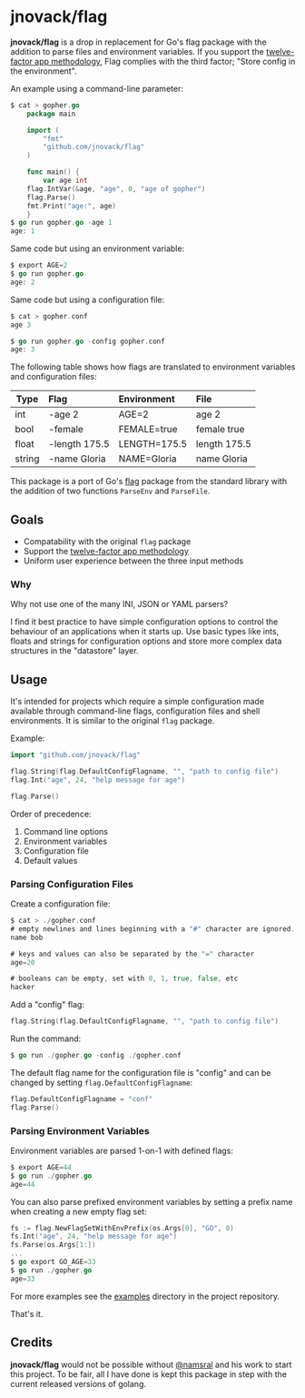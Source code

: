 # jnovack/flag

**jnovack/flag** is a drop in replacement for Go's flag package with the
addition to parse files and environment variables. If you support the
[twelve-factor app methodology][], Flag complies with the third factor;
"Store config in the environment".

[twelve-factor app methodology]: http://12factor.net

An example using a command-line parameter:

```go
$ cat > gopher.go
    package main

    import (
        "fmt"
        "github.com/jnovack/flag"
    )

    func main() {
        var age int
    flag.IntVar(&age, "age", 0, "age of gopher")
    flag.Parse()
    fmt.Print("age:", age)
    }
$ go run gopher.go -age 1
age: 1
```

Same code but using an environment variable:

```go
$ export AGE=2
$ go run gopher.go
age: 2
```

Same code but using a configuration file:

```go
$ cat > gopher.conf
age 3

$ go run gopher.go -config gopher.conf
age: 3
```

The following table shows how flags are translated to environment variables
and configuration files:

| Type   | Flag          | Environment  | File         |
| ------ | :------------ |:------------ |:------------ |
| int    | -age 2        | AGE=2        | age 2        |
| bool   | -female       | FEMALE=true  | female true  |
| float  | -length 175.5 | LENGTH=175.5 | length 175.5 |
| string | -name Gloria  | NAME=Gloria  | name Gloria  |

This package is a port of Go's [flag][] package from the standard library with
the addition of two functions `ParseEnv` and `ParseFile`.

[flag]: http://golang.org/src/pkg/flag

## Goals

- Compatability with the original `flag` package
- Support the [twelve-factor app methodology][]
- Uniform user experience between the three input methods

### Why

Why not use one of the many INI, JSON or YAML parsers?

I find it best practice to have simple configuration options to control the
behaviour of an applications when it starts up. Use basic types like ints,
floats and strings for configuration options and store more complex data
structures in the "datastore" layer.

## Usage

It's intended for projects which require a simple configuration made available
through command-line flags, configuration files and shell environments. It is
similar to the original `flag` package.

Example:

```go
import "github.com/jnovack/flag"

flag.String(flag.DefaultConfigFlagname, "", "path to config file")
flag.Int("age", 24, "help message for age")

flag.Parse()
```

Order of precedence:

1. Command line options
2. Environment variables
3. Configuration file
4. Default values

### Parsing Configuration Files

Create a configuration file:

```go
$ cat > ./gopher.conf
# empty newlines and lines beginning with a "#" character are ignored.
name bob

# keys and values can also be separated by the "=" character
age=20

# booleans can be empty, set with 0, 1, true, false, etc
hacker
```

Add a "config" flag:

```go
flag.String(flag.DefaultConfigFlagname, "", "path to config file")
```

Run the command:

```go
$ go run ./gopher.go -config ./gopher.conf
```

The default flag name for the configuration file is "config" and can be
changed by setting `flag.DefaultConfigFlagname`:

```go
flag.DefaultConfigFlagname = "conf"
flag.Parse()
```

### Parsing Environment Variables

Environment variables are parsed 1-on-1 with defined flags:

```go
$ export AGE=44
$ go run ./gopher.go
age=44
```

You can also parse prefixed environment variables by setting a prefix name
when creating a new empty flag set:

```go
fs := flag.NewFlagSetWithEnvPrefix(os.Args[0], "GO", 0)
fs.Int("age", 24, "help message for age")
fs.Parse(os.Args[1:])
...
$ go export GO_AGE=33
$ go run ./gopher.go
age=33
```

For more examples see the [examples][] directory in the project repository.

[examples]: https://github.com/jnovack/flag/tree/master/examples

That's it.

## Credits

**jnovack/flag** would not be possible without
[@namsral](https://github.com/namsral/flag/) and his work to start this
project.  To be fair, all I have done is kept this package in step with
the current released versions of golang.
